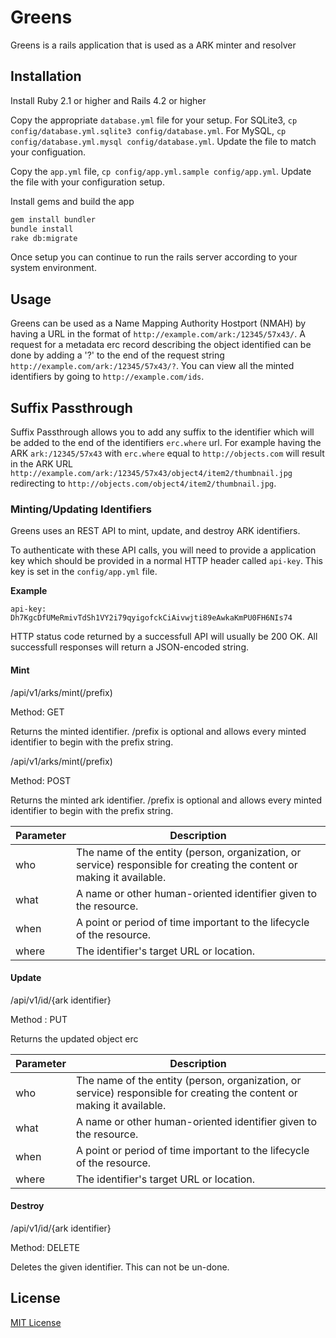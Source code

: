 # Greens

Greens is a rails application that is used as a ARK minter and resolver

## Installation

Install Ruby 2.1 or higher and Rails 4.2 or higher

Copy the appropriate `database.yml` file for your setup. For SQLite3, `cp config/database.yml.sqlite3 config/database.yml`. For MySQL, `cp config/database.yml.mysql config/database.yml`. Update the file to match your configuation.

Copy the `app.yml` file, `cp config/app.yml.sample config/app.yml`. Update the file with your configuration setup.

Install gems and build the app

```bash
gem install bundler
bundle install
rake db:migrate
```

Once setup you can continue to run the rails server according to your system environment.

## Usage

Greens can be used as a Name Mapping Authority Hostport (NMAH) by having a URL in the format of `http://example.com/ark:/12345/57x43/`. A request for a metadata erc record describing the object identified can be done by adding a '?' to the end of the request string `http://example.com/ark:/12345/57x43/?`. You can view all the minted identifiers by going to `http://example.com/ids`.

## Suffix Passthrough

Suffix Passthrough allows you to add any suffix to the identifier which will be added to the end of the identifiers `erc.where` url. For example having the ARK `ark:/12345/57x43` with `erc.where` equal to `http://objects.com` will result in the ARK URL `http://example.com/ark:/12345/57x43/object4/item2/thumbnail.jpg` redirecting to `http://objects.com/object4/item2/thumbnail.jpg`.

### Minting/Updating Identifiers

Greens uses an REST API to mint, update, and destroy ARK identifiers.

To authenticate with these API calls, you will need to provide a application key which should be provided in a normal HTTP header called `api-key`. This key is set in the `config/app.yml` file.

**Example**

```
api-key: Dh7KgcDfUMeRmivTdSh1VY2i79qyigofckCiAivwjti89eAwkaKmPU0FH6NIs74
```

HTTP status code returned by a successfull API will usually be 200 OK. All successfull responses will return a JSON-encoded string.

#### Mint

/api/v1/arks/mint(/prefix)

Method: GET

Returns the minted identifier. /prefix is optional and allows every minted identifier to begin with the prefix string.

/api/v1/arks/mint(/prefix)

Method: POST

Returns the minted ark identifier. /prefix is optional and allows every minted identifier to begin with the prefix string.

| Parameter | Description |
| --------- | ----------- |
| who | The name of the entity (person, organization, or service) responsible for creating the content or making it available. | 
| what | A name or other human-oriented identifier given to the resource. |
| when | A point or period of time important to the lifecycle of the resource. |
| where | The identifier's target URL or location. |

#### Update

/api/v1/id/{ark identifier}

Method : PUT

Returns the updated object erc

| Parameter | Description |
| --------- | ----------- |
| who | The name of the entity (person, organization, or service) responsible for creating the content or making it available. | 
| what | A name or other human-oriented identifier given to the resource. |
| when | A point or period of time important to the lifecycle of the resource. |
| where | The identifier's target URL or location. |

#### Destroy

/api/v1/id/{ark identifier}

Method: DELETE

Deletes the given identifier. This can not be un-done.

## License

[MIT License](LICENSE.txt)